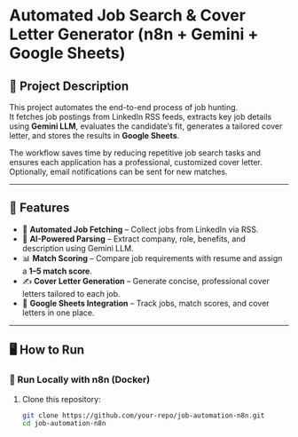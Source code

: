 # Automated Job Search & Cover Letter Generator (n8n + Gemini + Google Sheets)

## 📌 Project Description
This project automates the end-to-end process of job hunting.  
It fetches job postings from LinkedIn RSS feeds, extracts key job details using **Gemini LLM**, evaluates the candidate’s fit, generates a tailored cover letter, and stores the results in **Google Sheets**.  

The workflow saves time by reducing repetitive job search tasks and ensures each application has a professional, customized cover letter. Optionally, email notifications can be sent for new matches.

---

## 🚀 Features
- 🔎 **Automated Job Fetching** – Collect jobs from LinkedIn via RSS.  
- 🤖 **AI-Powered Parsing** – Extract company, role, benefits, and description using Gemini LLM.  
- 📊 **Match Scoring** – Compare job requirements with resume and assign a **1–5 match score**.  
- ✍️ **Cover Letter Generation** – Generate concise, professional cover letters tailored to each job.  
- 📑 **Google Sheets Integration** – Track jobs, match scores, and cover letters in one place.  

---

## 🖥️ How to Run

### 🔹 Run Locally with n8n (Docker)
1. Clone this repository:
   ```bash
   git clone https://github.com/your-repo/job-automation-n8n.git
   cd job-automation-n8n
